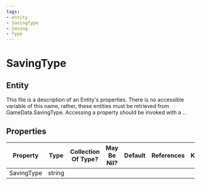 ```yaml
---
tags:
- entity
- SavingType
- Saving
- Type
---
```

# SavingType
## Entity
This file is a description of an Entity's properties. There is no accessible variable of this name, rather, these entities must be retrieved from GameData.SavingType. Accessing a property should be invoked with a `.`.
## Properties
|	Property	|	Type	|	Collection Of Type?	|	May Be Nil?	|	Default	|	References	|	Key	|	Notes	|
|	:-:	|	:-:	|	:-:	|	:-:	|	:-:	|	:-:	|	:-:	|	-:	|
|	SavingType	|	string	|		|		|		|		|		|	|
